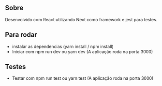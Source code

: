 ## Sobre

Desenvolvido com React utilizando Next como framework e jest para testes.

## Para rodar

- instalar as dependencias (yarn install / npm install)
- Iniciar com npm run dev ou yarn dev (A aplicação roda na porta 3000)

## Testes

- Testar com npm run test ou yarn test (A aplicação roda na porta 3000)
